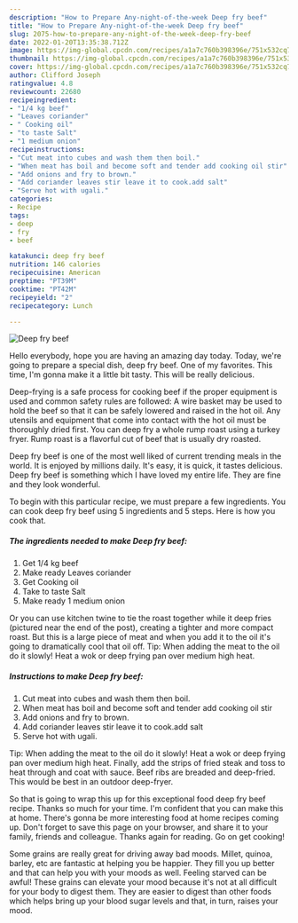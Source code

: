 ```yaml
---
description: "How to Prepare Any-night-of-the-week Deep fry beef"
title: "How to Prepare Any-night-of-the-week Deep fry beef"
slug: 2075-how-to-prepare-any-night-of-the-week-deep-fry-beef
date: 2022-01-20T13:35:38.712Z
image: https://img-global.cpcdn.com/recipes/a1a7c760b398396e/751x532cq70/deep-fry-beef-recipe-main-photo.jpg
thumbnail: https://img-global.cpcdn.com/recipes/a1a7c760b398396e/751x532cq70/deep-fry-beef-recipe-main-photo.jpg
cover: https://img-global.cpcdn.com/recipes/a1a7c760b398396e/751x532cq70/deep-fry-beef-recipe-main-photo.jpg
author: Clifford Joseph
ratingvalue: 4.8
reviewcount: 22680
recipeingredient:
- "1/4 kg beef"
- "Leaves coriander"
- " Cooking oil"
- "to taste Salt"
- "1 medium onion"
recipeinstructions:
- "Cut meat into cubes and wash them then boil."
- "When meat has boil and become soft and tender add cooking oil stir"
- "Add onions and fry to brown."
- "Add coriander leaves stir leave it to cook.add salt"
- "Serve hot with ugali."
categories:
- Recipe
tags:
- deep
- fry
- beef

katakunci: deep fry beef 
nutrition: 146 calories
recipecuisine: American
preptime: "PT39M"
cooktime: "PT42M"
recipeyield: "2"
recipecategory: Lunch

---
```



![Deep fry beef](https://img-global.cpcdn.com/recipes/a1a7c760b398396e/751x532cq70/deep-fry-beef-recipe-main-photo.jpg)

Hello everybody, hope you are having an amazing day today. Today, we're going to prepare a special dish, deep fry beef. One of my favorites. This time, I'm gonna make it a little bit tasty. This will be really delicious.

Deep-frying is a safe process for cooking beef if the proper equipment is used and common safety rules are followed: A wire basket may be used to hold the beef so that it can be safely lowered and raised in the hot oil. Any utensils and equipment that come into contact with the hot oil must be thoroughly dried first. You can deep fry a whole rump roast using a turkey fryer. Rump roast is a flavorful cut of beef that is usually dry roasted.

Deep fry beef is one of the most well liked of current trending meals in the world. It is enjoyed by millions daily. It's easy, it is quick, it tastes delicious. Deep fry beef is something which I have loved my entire life. They are fine and they look wonderful.


To begin with this particular recipe, we must prepare a few ingredients. You can cook deep fry beef using 5 ingredients and 5 steps. Here is how you cook that.

<!--inarticleads1-->

##### The ingredients needed to make Deep fry beef:

1. Get 1/4 kg beef
1. Make ready Leaves coriander
1. Get  Cooking oil
1. Take to taste Salt
1. Make ready 1 medium onion


Or you can use kitchen twine to tie the roast together while it deep fries (pictured near the end of the post), creating a tighter and more compact roast. But this is a large piece of meat and when you add it to the oil it&#39;s going to dramatically cool that oil off. Tip: When adding the meat to the oil do it slowly! Heat a wok or deep frying pan over medium high heat. 

<!--inarticleads2-->

##### Instructions to make Deep fry beef:

1. Cut meat into cubes and wash them then boil.
1. When meat has boil and become soft and tender add cooking oil stir
1. Add onions and fry to brown.
1. Add coriander leaves stir leave it to cook.add salt
1. Serve hot with ugali.


Tip: When adding the meat to the oil do it slowly! Heat a wok or deep frying pan over medium high heat. Finally, add the strips of fried steak and toss to heat through and coat with sauce. Beef ribs are breaded and deep-fried. This would be best in an outdoor deep-fryer. 

So that is going to wrap this up for this exceptional food deep fry beef recipe. Thanks so much for your time. I'm confident that you can make this at home. There's gonna be more interesting food at home recipes coming up. Don't forget to save this page on your browser, and share it to your family, friends and colleague. Thanks again for reading. Go on get cooking!

Some grains are really great for driving away bad moods. Millet, quinoa, barley, etc are fantastic at helping you be happier. They fill you up better and that can help you with your moods as well. Feeling starved can be awful! These grains can elevate your mood because it's not at all difficult for your body to digest them. They are easier to digest than other foods which helps bring up your blood sugar levels and that, in turn, raises your mood.

